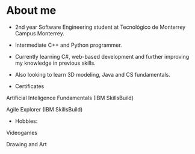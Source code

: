 # About me
- 2nd year Software Engineering student at Tecnológico de Monterrey Campus Monterrey.
- Intermediate C++ and Python programmer.
- Currently learning C#, web-based development and further improving my knowledge in previous skills.
- Also looking to learn 3D modeling, Java and CS fundamentals.

- Certificates

Artificial Inteligence Fundamentals (IBM SkillsBuild)

Agile Explorer (IBM SkillsBuild)

- Hobbies:

Videogames

Drawing and Art

<!--
Notes for later:
[title](https://www.example.com) --- Link
> blockquote
-->
